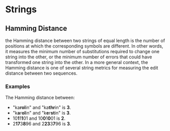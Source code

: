 # Strings
## Hamming Distance
the Hamming distance between two strings of equal length is the 
number of positions at which the corresponding symbols are 
different. In other words, it measures the minimum number of
substitutions required to change one string into the other, or 
the minimum number of errors that could have transformed one 
string into the other. In a more general context, the Hamming 
distance is one of several string metrics for measuring the 
edit distance between two sequences.

### Examples

The Hamming distance between:

- "ka**rol**in" and "ka**thr**in" is **3**.
- "k**a**r**ol**in" and "k**e**r**st**in" is **3**.
- 10**1**1**1**01 and 10**0**1**0**01 is **2**.
- 2**17**3**8**96 and 2**23**3**7**96 is **3**.
